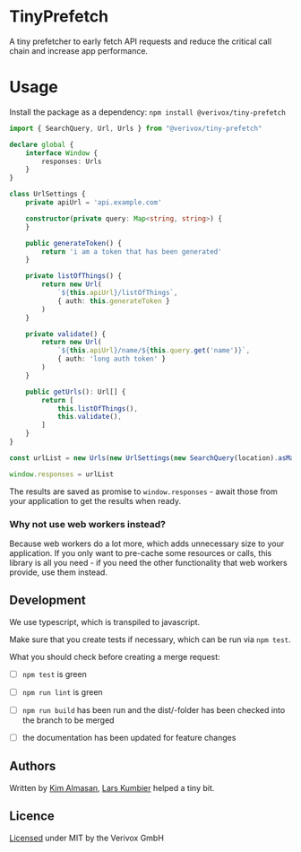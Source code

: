 # TinyPrefetch

A tiny prefetcher to early fetch API requests and reduce the critical call chain and increase app performance.

# Usage
Install the package as a dependency: `npm install @verivox/tiny-prefetch`

```ts
import { SearchQuery, Url, Urls } from "@verivox/tiny-prefetch"

declare global {
    interface Window {
        responses: Urls
    }
}

class UrlSettings {
    private apiUrl = 'api.example.com'

    constructor(private query: Map<string, string>) {
    }

    public generateToken() {
        return 'i am a token that has been generated'
    }

    private listOfThings() {
        return new Url(
            `${this.apiUrl}/listOfThings`,
            { auth: this.generateToken }
        )
    }

    private validate() {
        return new Url(
            `${this.apiUrl}/name/${this.query.get('name')}`,
            { auth: 'long auth token' }
        )
    }

    public getUrls(): Url[] {
        return [
            this.listOfThings(),
            this.validate(),
        ]
    }
}

const urlList = new Urls(new UrlSettings(new SearchQuery(location).asMap()).getUrls())

window.responses = urlList
```

The results are saved as promise to `window.responses` - await those from your application to get the results when ready.

### Why not use web workers instead?

Because web workers do a lot more, which adds unnecessary size to your application. If you only want to pre-cache some resources or calls, this library is all you need - if you need the other functionality that web workers provide, use them instead.


## Development

We use typescript, which is transpiled to javascript.

Make sure that you create tests if necessary, which can be run via `npm test`.

What you should check before creating a merge request:

* [ ] `npm test` is green
* [ ] `npm run lint` is green
* [ ] `npm run build` has been run and the dist/-folder has been checked into the branch to be merged
* [ ] the documentation has been updated for feature changes



## Authors

Written by [Kim Almasan](https://kumbier.it), [Lars Kumbier](https://kumbier.it) helped a tiny bit.


## Licence

[Licensed](./LICENSE.md) under MIT by the Verivox GmbH
